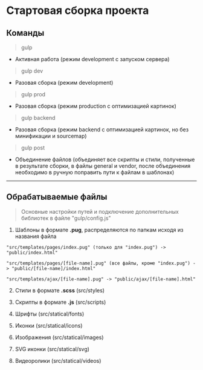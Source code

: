 # Стартовая сборка проекта

## Команды
> gulp
- Активная работа (режим development с запуском сервера)

> gulp dev
- Разовая сборка (режим development)

> gulp prod
- Разовая сборка (режим production с оптимизацией картинок)

> gulp backend
- Разовая сборка (режим backend с оптимизацией картинок, но без минификации и sourcemap)

> gulp post
- Объединение файлов (объединяет все скрипты и стили, полученные в результате сборки, в файлы general и vendor, после объединения необходимо в ручную поправить пути к файлам в шаблонах)

___

## Обрабатываемые файлы
> Основные настройки путей и подключение дополнительных библиотек в файле "gulp/config.js"

1. Шаблоны в формате **.pug**, распределяются по папкам исходя из названия файла

`"src/templates/pages/index.pug" (только для "index.pug") -> "public/index.html"`

`"src/templates/pages/[file-name].pug" (все файлы, кроме "index.pug") -> "public/[file-name]/index.html"`

`"src/templates/ajax/[file-name].pug" -> "public/ajax/[file-name].html"`

2. Стили в формате **.scss** (src/styles)

3. Скрипты в формате **.js** (src/scripts)

4. Шрифты (src/statical/fonts)

5. Иконки (src/statical/icons)

6. Изображения (src/statical/images)

7. SVG иконки (src/statical/svg)

8. Видеоролики (src/statical/videos)